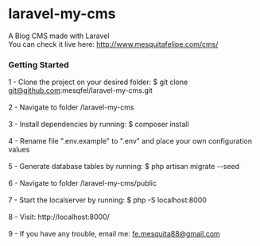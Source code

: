 # laravel-my-cms

A Blog CMS made with Laravel<br>
You can check it live here: http://www.mesquitafelipe.com/cms/<br>

### Getting Started

1 - Clone the project on your desired folder: $ git clone git@github.com:mesqfel/laravel-my-cms.git<br><br>
2 - Navigate to folder /laravel-my-cms<br><br>
3 - Install dependencies by running: $ composer install<br><br>
4 - Rename file ".env.example" to ".env" and place your own configuration values<br><br>
5 - Generate database tables by running: $ php artisan migrate --seed<br><br>
6 - Navigate to folder /laravel-my-cms/public<br><br>
7 - Start the localserver by running: $ php -S localhost:8000<br><br>
8 - Visit: http://localhost:8000/<br><br>
9 - If you have any trouble, email me: fe.mesquita88@gmail.com<br>
